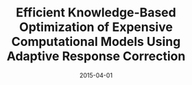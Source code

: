 ---
title: "Efficient Knowledge-Based Optimization of Expensive Computational Models Using Adaptive Response Correction"
date: "2015-04-01"
authors: ["S. Koziel", "L. Leifsson"]
publication_types: ["2"]
publication: "*Journal of Computational Science*"
doi: "10.1016/j.jocs.2015.08.003"
---
